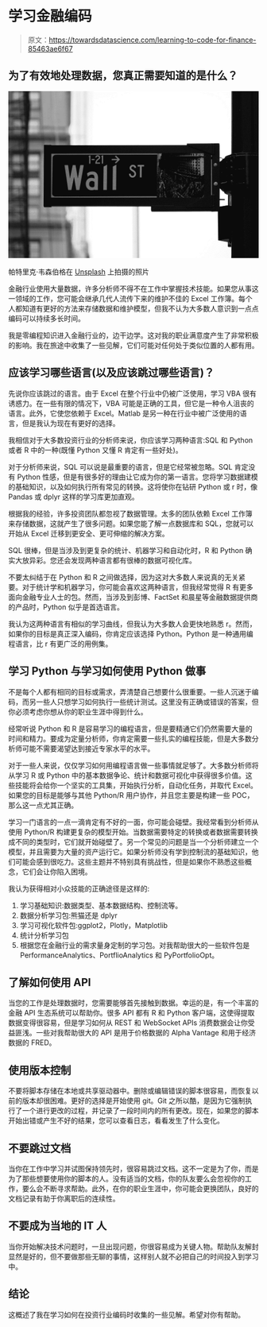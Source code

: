 # 学习金融编码

> 原文：<https://towardsdatascience.com/learning-to-code-for-finance-85463ae6f67>

## 为了有效地处理数据，您真正需要知道的是什么？

![](img/13759fea0041eefab38068f3b9e5cd28.png)

帕特里克·韦森伯格在 [Unsplash](https://unsplash.com?utm_source=medium&utm_medium=referral) 上拍摄的照片

金融行业使用大量数据，许多分析师不得不在工作中掌握技术技能。如果您从事这一领域的工作，您可能会继承几代人流传下来的维护不佳的 Excel 工作簿。每个人都知道有更好的方法来存储数据和维护模型，但我不认为大多数人意识到一点点编码可以持续多长时间。

我是零编程知识进入金融行业的，边干边学。这对我的职业满意度产生了非常积极的影响。我在旅途中收集了一些见解，它们可能对任何处于类似位置的人都有用。

## 应该学习哪些语言(以及应该跳过哪些语言)？

先说你应该跳过的语言。由于 Excel 在整个行业中仍被广泛使用，学习 VBA 很有诱惑力。在一些有限的情况下，VBA 可能是正确的工具，但它是一种令人沮丧的语言。此外，它使您依赖于 Excel。Matlab 是另一种在行业中被广泛使用的语言，但是我认为现在有更好的选择。

我相信对于大多数投资行业的分析师来说，你应该学习两种语言:SQL 和 Python 或者 R 中的一种(既懂 Python 又懂 R 肯定有一些好处)。

对于分析师来说，SQL 可以说是最重要的语言，但是它经常被忽略。SQL 肯定没有 Python 性感，但是有很多好的理由让它成为你的第一语言。您将学习数据建模的基础知识，以及如何执行所有常见的转换。这将使你在钻研 Python 或 r 时，像 Pandas 或 dplyr 这样的学习库更加直观。

根据我的经验，许多投资团队都忽视了数据管理。太多的团队依赖 Excel 工作簿来存储数据，这就产生了很多问题。如果您能了解一点数据库和 SQL，您就可以开始从 Excel 迁移到更安全、更可伸缩的解决方案。

SQL 很棒，但是当涉及到更复杂的统计、机器学习和自动化时，R 和 Python 确实大放异彩。您还会发现两种语言都有很棒的数据可视化库。

不要太纠结于在 Python 和 R 之间做选择，因为这对大多数人来说真的无关紧要。对于统计学和机器学习，你可能会喜欢这两种语言，但我经常觉得 R 有更多面向金融专业人士的包。然而，当涉及到彭博、FactSet 和晨星等金融数据提供商的产品时，Python 似乎是首选语言。

我认为这两种语言有相似的学习曲线，但我认为大多数人会更快地熟悉 r。然而，如果你的目标是真正深入编码，你肯定应该选择 Python。Python 是一种通用编程语言，比 r 有更广泛的用例集。

## 学习 Python 与学习如何使用 Python 做事

不是每个人都有相同的目标或需求，弄清楚自己想要什么很重要。一些人沉迷于编码，而另一些人只想学习如何执行一些统计测试。这里没有正确或错误的答案，但你必须考虑你想从你的职业生涯中得到什么。

经常听说 Python 和 R 是容易学习的编程语言，但是要精通它们仍然需要大量的时间和精力。要成为定量分析师，你肯定需要一些扎实的编程技能，但是大多数分析师可能不需要渴望达到接近专家水平的水平。

对于一些人来说，仅仅学习如何用编程语言做一些事情就足够了。大多数分析师将从学习 R 或 Python 中的基本数据争论、统计和数据可视化中获得很多价值。这些技能将会给你一个坚实的工具集，开始执行分析，自动化任务，并取代 Excel。如果您的目标是能够与其他 Python/R 用户协作，并且您主要是构建一些 POC，那么这一点尤其正确。

学习一门语言的一点一滴肯定有不好的一面，你可能会碰壁。我经常看到分析师从使用 Python/R 构建更复杂的模型开始。当数据需要特定的转换或者数据需要转换成不同的类型时，它们就开始碰壁了。另一个常见的问题是当一个分析师建立一个模型，并且需要为大量的资产运行它。如果分析师没有学到控制流的基础知识，他们可能会感到很吃力。这些主题并不特别具有挑战性，但是如果你不熟悉这些概念，它们会让你陷入困境。

我认为获得相对小众技能的正确途径是这样的:

1.  学习基础知识:数据类型、基本数据结构、控制流等。
2.  数据分析学习包:熊猫还是 dplyr
3.  学习可视化软件包:ggplot2，Plotly，Matplotlib
4.  统计分析学习包
5.  根据您在金融行业的需求量身定制的学习包。对我帮助很大的一些软件包是 PerformanceAnalytics、PortflioAnalytics 和 PyPortfolioOpt。

## 了解如何使用 API

当您的工作是处理数据时，您需要能够首先接触到数据。幸运的是，有一个丰富的金融 API 生态系统可以帮助你。很多 API 都有 R 和 Python 客户端，这使得提取数据变得很容易，但是学习如何从 REST 和 WebSocket APIs 消费数据会让你受益匪浅。一些对我帮助很大的 API 是用于价格数据的 Alpha Vantage 和用于经济数据的 FRED。

## 使用版本控制

不要将脚本存储在本地或共享驱动器中。删除或编辑错误的脚本很容易，而恢复以前的版本却很困难。更好的选择是开始使用 git。Git 之所以酷，是因为它强制执行了一个进行更改的过程，并记录了一段时间内的所有更改。现在，如果您的脚本开始出错或产生不好的结果，您可以查看日志，看看发生了什么变化。

## 不要跳过文档

当你在工作中学习并试图保持领先时，很容易跳过文档。这不一定是为了你，而是为了那些想要使用你的脚本的人。没有适当的文档，你的队友要么会忽视你的工作，要么会不断寻求帮助。此外，在你的职业生涯中，你可能会更换团队，良好的文档记录有助于你离职后的连续性。

## 不要成为当地的 IT 人

当你开始解决技术问题时，一旦出现问题，你很容易成为关键人物。帮助队友解封显然是好的，但不要做那些无聊的事情，这样别人就不必把自己的时间投入到学习中。

## 结论

这概述了我在学习如何在投资行业编码时收集的一些见解。希望对你有帮助。